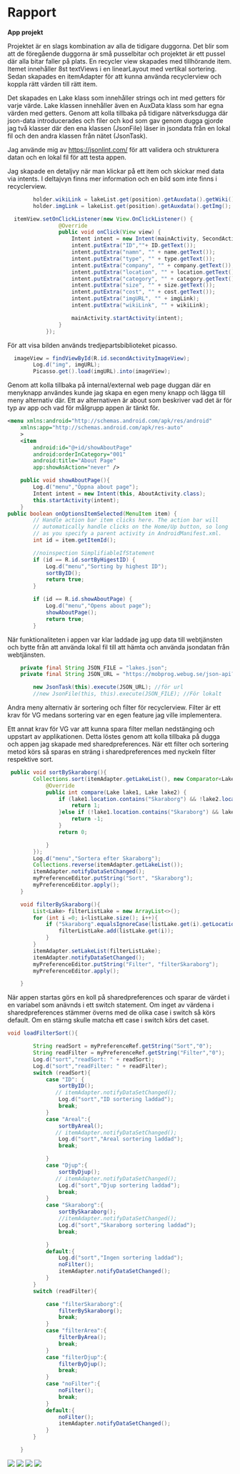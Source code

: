 
# Rapport

**App projekt**

Projektet är en slags kombination av alla de tidigare duggorna. Det blir som att de föregående duggorna är små pusselbitar och projektet är ett pussel där alla bitar faller på plats.
En recycler view skapades med tillhörande item. Itemet innehåller 8st textViews i en linearLayout med vertikal sortering.
Sedan skapades en itemAdapter för att kunna använda recyclerview och koppla rätt värden till rätt item.

Det skapades en Lake klass som innehåller strings och int med getters för varje värde. Lake klassen innehåller även en AuxData klass som har egna värden med getters.
Genom att kolla tillbaka på tidigare nätverksdugga där json-data introducerades och filer och kod som gav genom dugga gjorde jag två klasser där den ena klassen (JsonFile) läser in jsondata från en lokal fil och den andra klassen från nätet (JsonTask).

Jag använde mig av https://jsonlint.com/ för att validera och strukturera datan och en lokal fil för att testa appen.

Jag skapade en detaljvy när man klickar på ett item och skickar med data via intents.
I deltajvyn finns mer information och en bild som inte finns i recyclerview.
```Java
        holder.wikiLink = lakeList.get(position).getAuxdata().getWiki();
        holder.imgLink = lakeList.get(position).getAuxdata().getImg();
```

```Java
  itemView.setOnClickListener(new View.OnClickListener() {
                @Override
                public void onClick(View view) {
                    Intent intent = new Intent(mainActivity, SecondActivity.class);
                    intent.putExtra("ID",""+ ID.getText());
                    intent.putExtra("namn", "" + name.getText());
                    intent.putExtra("type", "" + type.getText());
                    intent.putExtra("company", "" + company.getText());
                    intent.putExtra("location", "" + location.getText());
                    intent.putExtra("category", "" + category.getText());
                    intent.putExtra("size", "" + size.getText());
                    intent.putExtra("cost", "" + cost.getText());
                    intent.putExtra("imgURL", "" + imgLink);
                    intent.putExtra("wikiLink", "" + wikiLink);

                    mainActivity.startActivity(intent);
                }
            });
```
För att visa bilden används tredjepartsbiblioteket picasso.
```Java
  imageView = findViewById(R.id.secondActivityImageView);
        Log.d("img", imgURL);
        Picasso.get().load(imgURL).into(imageView);
```

Genom att kolla tillbaka på internal/external web page duggan där en menyknapp användes kunde jag skapa en egen meny knapp och lägga till meny alternativ där.
Ett av alternativen är about som beskriver vad det är för typ av app och vad för målgrupp appen är tänkt för.
```XML
<menu xmlns:android="http://schemas.android.com/apk/res/android"
    xmlns:app="http://schemas.android.com/apk/res-auto"
    >
    <item
        android:id="@+id/showAboutPage"
        android:orderInCategory="001"
        android:title="About Page"
        app:showAsAction="never" />
```
```Java
    public void showAboutPage(){
        Log.d("menu","Öppna about page");
        Intent intent = new Intent(this, AboutActivity.class);
        this.startActivity(intent);
    }
public boolean onOptionsItemSelected(MenuItem item) {
        // Handle action bar item clicks here. The action bar will
        // automatically handle clicks on the Home/Up button, so long
        // as you specify a parent activity in AndroidManifest.xml.
        int id = item.getItemId();

        //noinspection SimplifiableIfStatement
        if (id == R.id.sortByHigestID) {
            Log.d("menu","Sorting by highest ID");
            sortByID();
            return true;
        }

        if (id == R.id.showAboutPage) {
            Log.d("menu","Opens about page");
            showAboutPage();
            return true;
        }
```
När funktionaliteten i appen var klar laddade jag upp data till webtjänsten och bytte från att använda lokal fil till att hämta och använda jsondatan från webtjänsten.
```Java
    private final String JSON_FILE = "lakes.json";
    private final String JSON_URL = "https://mobprog.webug.se/json-api?login=c21sebar";
```
```Java
        new JsonTask(this).execute(JSON_URL); //för url
        //new JsonFile(this, this).execute(JSON_FILE); //För lokalt
```

Andra meny alternativ är sortering och filter för recyclerview.
Filter är ett krav för VG medans sortering var en egen feature jag ville implementera.

Ett annat krav för VG var att kunna spara filter mellan nedstänging och uppstart av applikationen.
Detta löstes genom att kolla tillbaka på dugga och appen jag skapade med sharedpreferences.
När ett filter och sortering metod körs så sparas en sträng i sharedpreferences med nyckeln filter respektive sort.
```Java
 public void sortBySkaraborg(){
        Collections.sort(itemAdapter.getLakeList(), new Comparator<Lake>() {
            @Override
            public int compare(Lake lake1, Lake lake2) {
                if (lake1.location.contains("Skaraborg") && !lake2.location.contains("Skaraborg")) {
                    return 1;
                }else if (!lake1.location.contains("Skaraborg") && lake2.location.contains("Skaraborg")) {
                    return -1;
                }
                return 0;

            }
        });
        Log.d("menu","Sortera efter Skaraborg");
        Collections.reverse(itemAdapter.getLakeList());
        itemAdapter.notifyDataSetChanged();
        myPreferenceEditor.putString("Sort", "Skaraborg");
        myPreferenceEditor.apply();
    }
```
```Java
    void filterBySkaraborg(){
        List<Lake> filterListLake = new ArrayList<>();
        for (int i =0; i<listLake.size(); i++){
            if ("Skaraborg".equalsIgnoreCase(listLake.get(i).getLocation())){
                filterListLake.add(listLake.get(i));
            }
        }
        itemAdapter.setLakeList(filterListLake);
        itemAdapter.notifyDataSetChanged();
        myPreferenceEditor.putString("Filter", "filterSkaraborg");
        myPreferenceEditor.apply();

    }
```


När appen startas görs en koll på sharedpreferences och sparar de värdet i en variabel som anävnds i ett switch statement.
Om inget av värdena i sharedpreferences stämmer överns med de olika case i switch så körs default.
Om en stärng skulle matcha ett case i switch körs det caset.

```Java
void loadFilterSort(){

        String readSort = myPreferenceRef.getString("Sort","0");
        String readFilter = myPreferenceRef.getString("Filter","0");
        Log.d("sort","readSort: " + readSort);
        Log.d("sort","readFilter: " + readFilter);
        switch (readSort){
            case "ID": {
                sortByID();
               // itemAdapter.notifyDataSetChanged();
                Log.d("sort","ID sortering laddad");
                break;
            }
            case "Areal":{
                sortByAreal();
               // itemAdapter.notifyDataSetChanged();
                Log.d("sort","Areal sortering laddad");
                break;

            }
            case "Djup":{
                sortByDjup();
               // itemAdapter.notifyDataSetChanged();
                Log.d("sort","Djup sortering laddad");
                break;
            }
            case "Skaraborg":{
                sortBySkaraborg();
                //itemAdapter.notifyDataSetChanged();
                Log.d("sort","Skaraborg sortering laddad");
                break;

            }
            default:{
                Log.d("sort","Ingen sortering laddad");
                noFilter();
                itemAdapter.notifyDataSetChanged();
            }
        }
        switch (readFilter){

            case "filterSkaraborg":{
                filterBySkaraborg();
                break;
            }
            case "filterArea":{
                filterByArea();
                break;
            }
            case "filterDjup":{
                filterByDjup();
                break;
            }
            case "noFilter":{
                noFilter();
                break;
            }
            default:{
                noFilter();
                itemAdapter.notifyDataSetChanged();
            }
        }

    }

```
![](Screenshot_20220525_130050.png)
![](Screenshot_20220525_130102.png)
![](Screenshot_20220525_130112.png)
![](Screenshot_20220525_130135.png)